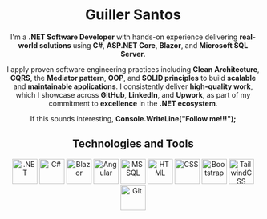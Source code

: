 <div align="center">

# **Guiller Santos**  

I'm a **.NET Software Developer** with hands-on experience delivering **real-world solutions** using **C#**, **ASP.NET Core**, **Blazor**, and **Microsoft SQL Server**. 

I apply proven software engineering practices including **Clean Architecture**, **CQRS**, the **Mediator pattern**, **OOP**, and **SOLID principles** to build **scalable** and **maintainable applications**. I consistently deliver **high-quality work**, which I showcase across **GitHub**, **LinkedIn**, and **Upwork**, as part of my commitment to **excellence** in the **.NET ecosystem**.

If this sounds interesting, **Console.WriteLine("Follow me!!!");**

</div>

<div align="center">

## **Technologies and Tools**  

</div>

<p align="center">
    <img src="https://upload.wikimedia.org/wikipedia/commons/7/7d/Microsoft_.NET_logo.svg" alt=".NET" width="50" height="50"/>
    <img src="https://cdn.jsdelivr.net/gh/devicons/devicon/icons/csharp/csharp-original.svg" alt="C#" width="50" height="50"/>
    <img src="https://cdn.jsdelivr.net/gh/devicons/devicon/icons/blazor/blazor-original.svg" alt="Blazor" width="50" height="50"/>
    <img src="https://cdn.jsdelivr.net/gh/devicons/devicon/icons/angularjs/angularjs-original.svg" alt="Angular" width="50" height="50"/>
    <img src="https://cdn.jsdelivr.net/gh/devicons/devicon/icons/microsoftsqlserver/microsoftsqlserver-plain.svg" alt="MSSQL" width="50" height="50"/>
    <img src="https://cdn.jsdelivr.net/gh/devicons/devicon/icons/html5/html5-original.svg" alt="HTML" width="50" height="50"/>
    <img src="https://cdn.jsdelivr.net/gh/devicons/devicon/icons/css3/css3-original.svg" alt="CSS" width="50" height="50"/>
    <img src="https://cdn.jsdelivr.net/gh/devicons/devicon/icons/bootstrap/bootstrap-original.svg" alt="Bootstrap" width="50" height="50"/>
    <img src="https://cdn.jsdelivr.net/gh/devicons/devicon/icons/tailwindcss/tailwindcss-original.svg" alt="TailwindCSS" width="50" height="50"/>
    <img src="https://cdn.jsdelivr.net/gh/devicons/devicon/icons/git/git-original.svg" alt="Git" width="50" height="50"/>
</p>

